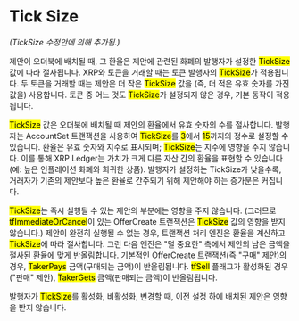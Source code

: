 # Tick Size

_(TickSize 수정안에 의해 추가됨.)_

제안이 오더북에 배치될 때, 그 환율은 제안에 관련된 화폐의 발행자가 설정한 <mark style="background-color:yellow;">TickSize</mark> 값에 따라 절사됩니다. XRP와 토큰을 거래할 때는 토큰 발행자의 <mark style="background-color:yellow;">TickSize</mark>가 적용됩니다. 두 토큰을 거래할 때는 제안은 더 작은 <mark style="background-color:yellow;">TickSize</mark> 값을 (즉, 더 적은 유효 숫자를 가진 값을) 사용합니다. 토큰 중 어느 것도 <mark style="background-color:yellow;">TickSize</mark>가 설정되지 않은 경우, 기본 동작이 적용됩니다.

<mark style="background-color:yellow;">TickSize</mark> 값은 오더북에 배치될 때 제안의 환율에서 유효 숫자의 수를 절사합니다. 발행자는 AccountSet 트랜잭션을 사용하여 <mark style="background-color:yellow;">TickSize</mark>를 <mark style="background-color:yellow;">3</mark>에서 <mark style="background-color:yellow;">15</mark>까지의 정수로 설정할 수 있습니다. 환율은 유효 숫자와 지수로 표시되며; <mark style="background-color:yellow;">TickSize</mark>는 지수에 영향을 주지 않습니다. 이를 통해 XRP Ledger는 가치가 크게 다른 자산 간의 환율을 표현할 수 있습니다 (예: 높은 인플레이션 화폐와 희귀한 상품). 발행자가 설정하는 TickSize가 낮을수록, 거래자가 기존의 제안보다 높은 환율로 간주되기 위해 제안해야 하는 증가분은 커집니다.

<mark style="background-color:yellow;">TickSize</mark>는 즉시 실행될 수 있는 제안의 부분에는 영향을 주지 않습니다. (그러므로 <mark style="background-color:yellow;">tfImmediateOrCancel</mark>이 있는 OfferCreate 트랜잭션은 <mark style="background-color:yellow;">TickSize</mark> 값의 영향을 받지 않습니다.) 제안이 완전히 실행될 수 없는 경우, 트랜잭션 처리 엔진은 환율을 계산하고 <mark style="background-color:yellow;">TickSize</mark>에 따라 절사합니다. 그런 다음 엔진은 "덜 중요한" 측에서 제안의 남은 금액을 절사된 환율에 맞게 반올림합니다. 기본적인 OfferCreate 트랜잭션(즉 "구매" 제안)의 경우, <mark style="background-color:yellow;">TakerPays</mark> 금액(구매되는 금액)이 반올림됩니다. <mark style="background-color:yellow;">tfSell</mark> 플래그가 활성화된 경우("판매" 제안), <mark style="background-color:yellow;">TakerGets</mark> 금액(판매되는 금액)이 반올림됩니다.

발행자가 <mark style="background-color:yellow;">TickSize</mark>를 활성화, 비활성화, 변경할 때, 이전 설정 하에 배치된 제안은 영향을 받지 않습니다.
